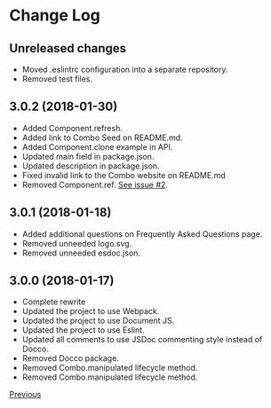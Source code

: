 # Change Log

## Unreleased changes

* Moved .eslintrc configuration into a separate repository.
* Removed test files.

## 3.0.2 (2018-01-30)

* Added Component.refresh.
* Added link to Combo Seed on README.md.
* Added Component.clone example in API.
* Updated main field in package.json.
* Updated description in package.json.
* Fixed invalid link to the Combo website on README.md
* Removed Component.ref. [See issue #2](https://github.com/combojs/combo-js/issues/2).

## 3.0.1 (2018-01-18)

* Added additional questions on Frequently Asked Questions page.
* Removed unneeded logo.svg.
* Removed unneeded esdoc.json.

## 3.0.0 (2018-01-17)

* Complete rewrite
* Updated the project to use Webpack.
* Updated the project to use Document JS.
* Updated the project to use Eslint.
* Updated all comments to use JSDoc commenting style instead of Docco.
* Removed Docco package.
* Removed Combo.manipulated lifecycle method.
* Removed Combo.manipulated lifecycle method.

[Previous](https://github.com/combojs/combo-js/blob/2.2.0/CHANGELOG.md)
